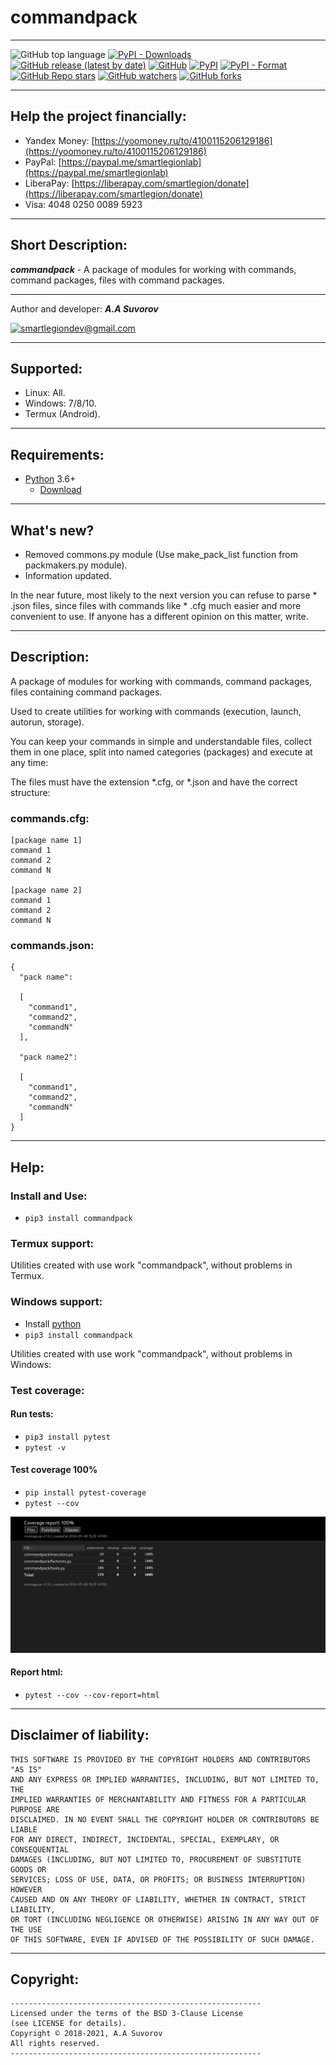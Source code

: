 # commandpack

***

![GitHub top language](https://img.shields.io/github/languages/top/smartlegionlab/commandpack)
[![PyPI - Downloads](https://img.shields.io/pypi/dm/commandpack?label=pypi%20downloads)](https://pypi.org/project/commandpack/)
[![GitHub release (latest by date)](https://img.shields.io/github/v/release/smartlegionlab/commandpack)](https://github.com/smartlegionlab/commandpack/)
[![GitHub](https://img.shields.io/github/license/smartlegionlab/commandpack)](https://github.com/smartlegionlab/commandpack/blob/master/LICENSE)
[![PyPI](https://img.shields.io/pypi/v/commandpack)](https://pypi.org/project/commandpack)
[![PyPI - Format](https://img.shields.io/pypi/format/commandpack)](https://pypi.org/project/commandpack)
[![GitHub Repo stars](https://img.shields.io/github/stars/smartlegionlab/commandpack?style=social)](https://github.com/smartlegionlab/commandpack/)
[![GitHub watchers](https://img.shields.io/github/watchers/smartlegionlab/commandpack?style=social)](https://github.com/smartlegionlab/commandpack/)
[![GitHub forks](https://img.shields.io/github/forks/smartlegionlab/commandpack?style=social)](https://github.com/smartlegionlab/commandpack/)

***

## Help the project financially:

- Yandex Money: [https://yoomoney.ru/to/4100115206129186](https://yoomoney.ru/to/4100115206129186)
- PayPal: [https://paypal.me/smartlegionlab](https://paypal.me/smartlegionlab)
- LiberaPay: [https://liberapay.com/smartlegion/donate](https://liberapay.com/smartlegion/donate)
- Visa: 4048 0250 0089 5923

***

## Short Description:

___commandpack___ -  A package of modules for working with commands, command packages, files with command packages.

***

Author and developer: ___A.A Suvorov___

[![smartlegiondev@gmail.com](https://img.shields.io/static/v1?label=email&message=smartlegiondev@gmail.com&color=blue)](mailto:smartlegiondev@gmail.com)

***

## Supported:

- Linux: All.
- Windows: 7/8/10.
- Termux (Android).

***

## Requirements:

- [Python](https://python.org) 3.6+
  - [Download](https://python.org)
  
***

## What's new?

- Removed commons.py module (Use make_pack_list function from packmakers.py module).
- Information updated. 

In the near future, most likely to the next version
you can refuse to parse * .json files, since files with commands like * .cfg
much easier and more convenient to use. If anyone has a different opinion on this matter, write.

***

## Description:

A package of modules for working with commands, 
command packages, files containing command packages.
 
Used to create utilities for working with commands (execution, launch, autorun, storage).

You can keep your commands in simple and understandable files, collect them in one place,
split into named categories (packages) and execute at any time:

The files must have the extension *.cfg, or *.json and have the correct structure:


### commands.cfg:

```text
[package name 1]
command 1
command 2
command N

[package name 2]
command 1
command 2
command N
```

### commands.json:

```json5
{
  "pack name":

  [
    "command1",
    "command2",
    "commandN"
  ],

  "pack name2":

  [
    "command1",
    "command2",
    "commandN"
  ]
}
```

***


## Help:

### Install and Use:

- `pip3 install commandpack`

### Termux support:

Utilities created with use work "commandpack", without problems in Termux.

### Windows support:

- Install [python](https://python.org)
- `pip3 install commandpack`

Utilities created with use work "commandpack", without problems in Windows:

### Test coverage:

#### Run tests:
- `pip3 install pytest`
- `pytest -v`
  

#### __Test coverage 100%__

- `pip install pytest-coverage`
- `pytest --cov`

![commandpack image](https://github.com/smartlegionlab/commandpack/raw/master/data/images/commandpack.png)


#### Report html:

- `pytest --cov --cov-report=html`

***

## Disclaimer of liability:

    THIS SOFTWARE IS PROVIDED BY THE COPYRIGHT HOLDERS AND CONTRIBUTORS "AS IS"
    AND ANY EXPRESS OR IMPLIED WARRANTIES, INCLUDING, BUT NOT LIMITED TO, THE
    IMPLIED WARRANTIES OF MERCHANTABILITY AND FITNESS FOR A PARTICULAR PURPOSE ARE
    DISCLAIMED. IN NO EVENT SHALL THE COPYRIGHT HOLDER OR CONTRIBUTORS BE LIABLE
    FOR ANY DIRECT, INDIRECT, INCIDENTAL, SPECIAL, EXEMPLARY, OR CONSEQUENTIAL
    DAMAGES (INCLUDING, BUT NOT LIMITED TO, PROCUREMENT OF SUBSTITUTE GOODS OR
    SERVICES; LOSS OF USE, DATA, OR PROFITS; OR BUSINESS INTERRUPTION) HOWEVER
    CAUSED AND ON ANY THEORY OF LIABILITY, WHETHER IN CONTRACT, STRICT LIABILITY,
    OR TORT (INCLUDING NEGLIGENCE OR OTHERWISE) ARISING IN ANY WAY OUT OF THE USE
    OF THIS SOFTWARE, EVEN IF ADVISED OF THE POSSIBILITY OF SUCH DAMAGE.

***

## Copyright:
    --------------------------------------------------------
    Licensed under the terms of the BSD 3-Clause License
    (see LICENSE for details).
    Copyright © 2018-2021, A.A Suvorov
    All rights reserved.
    --------------------------------------------------------